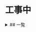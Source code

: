 ---
---

# 工事中

<details>
　<summary> ## 一覧 </summary>

{% for page in site.docs %}
* [{{ page.path }}]({{ site.baseurl }}{{ page.url }})
{% endfor %}
</details>
